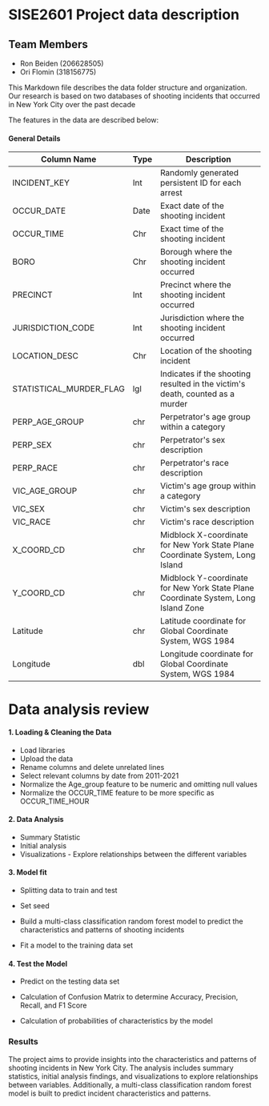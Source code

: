 # SISE2601 Project data description

## Team Members
- Ron Beiden (206628505)
- Ori Flomin (318156775)

This Markdown file describes the data folder structure and organization. 
Our research is based on two databases of shooting incidents that occurred in New York City 
over the past decade

The features in the data are described below:

#### General Details

| Column Name            | Type   | Description                                                       |
|------------------------|--------|-------------------------------------------------------------------|
| INCIDENT_KEY           | Int    | Randomly generated persistent ID for each arrest                  |
| OCCUR_DATE             | Date   | Exact date of the shooting incident                               |
| OCCUR_TIME             | Chr    | Exact time of the shooting incident                               |
| BORO                   | Chr    | Borough where the shooting incident occurred                      |
| PRECINCT               | Int    | Precinct where the shooting incident occurred                     |
| JURISDICTION_CODE      | Int    | Jurisdiction where the shooting incident occurred                 |
| LOCATION_DESC          | Chr    | Location of the shooting incident                                 |
| STATISTICAL_MURDER_FLAG| lgl    | Indicates if the shooting resulted in the victim's death, counted as a murder |
| PERP_AGE_GROUP         | chr    | Perpetrator's age group within a category                         |
| PERP_SEX               | chr    | Perpetrator's sex description                                     |
| PERP_RACE              | chr    | Perpetrator's race description                                    |
| VIC_AGE_GROUP          | chr    | Victim's age group within a category                              |
| VIC_SEX                | chr    | Victim's sex description                                          |
| VIC_RACE               | chr    | Victim's race description                                         |
| X_COORD_CD             | chr    | Midblock X-coordinate for New York State Plane Coordinate System, Long Island |
| Y_COORD_CD             | chr    | Midblock Y-coordinate for New York State Plane Coordinate System, Long Island Zone |
| Latitude               | chr    | Latitude coordinate for Global Coordinate System, WGS 1984        |
| Longitude              | dbl    | Longitude coordinate for Global Coordinate System, WGS 1984       |


# Data analysis review

#### 1. Loading & Cleaning the Data

-   Load libraries
-   Upload the data
-   Rename columns and delete unrelated lines
-   Select relevant columns by date from 2011-2021
-   Normalize the Age_group feature to be numeric and omitting null values
-   Normalize the OCCUR_TIME feature to be more specific as OCCUR_TIME_HOUR

#### 2. Data Analysis

-   Summary Statistic
-   Initial analysis
-   Visualizations - Explore relationships between the different variables

#### 3. Model fit

-   Splitting data to train and test

-   Set seed

-   Build a multi-class classification random forest model to predict the characteristics and patterns of shooting incidents

-   Fit a model to the training data set


#### 4. Test the Model

- Predict on the testing data set

- Calculation of Confusion Matrix to determine Accuracy, Precision, Recall, and F1 Score

- Calculation of probabilities of characteristics by the model


### Results
The project aims to provide insights into the characteristics and patterns of shooting incidents in New York City. The analysis includes summary statistics, initial analysis findings, and visualizations to explore relationships between variables. Additionally, a multi-class classification random forest model is built to predict incident characteristics and patterns.